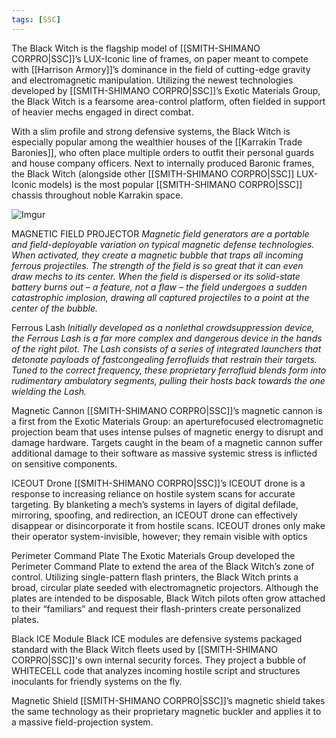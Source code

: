 ```yaml
---
tags: [SSC]
---
```


The Black Witch is the flagship model of [[SMITH-SHIMANO CORPRO|SSC]]’s LUX-Iconic line of frames, on paper meant to compete with [[Harrison Armory]]’s dominance in the field of cutting-edge gravity and electromagnetic manipulation. Utilizing the newest technologies developed by [[SMITH-SHIMANO CORPRO|SSC]]’s Exotic Materials Group, the Black Witch is a fearsome area-control platform, often fielded in support of heavier mechs engaged in direct combat.

With a slim profile and strong defensive systems, the Black Witch is especially popular among the wealthier houses of the [[Karrakin Trade Baronies]], who often place multiple orders to outfit their personal guards and house company officers. Next to internally produced Baronic frames, the Black Witch (alongside other [[SMITH-SHIMANO CORPRO|SSC]] LUX-Iconic models) is the most popular [[SMITH-SHIMANO CORPRO|SSC]] chassis throughout noble Karrakin space.

![Imgur](https://i.imgur.com/hkobef5.png)

MAGNETIC FIELD PROJECTOR
	*Magnetic field generators are a portable and field-deployable variation on typical magnetic defense technologies. When activated, they create a magnetic bubble that traps all incoming ferrous projectiles. The strength of the field is so great that it can even draw mechs to its center. When the field is dispersed or its solid-state battery burns out – a feature, not a flaw – the field undergoes a sudden catastrophic implosion, drawing all captured projectiles to a point at the center of the bubble.*

Ferrous Lash
	*Initially developed as a nonlethal crowdsuppression device, the Ferrous Lash is a far more complex and dangerous device in the hands of the right pilot. The Lash consists of a series of integrated launchers that detonate payloads of fastcongealing ferrofluids that restrain their targets. Tuned to the correct frequency, these proprietary ferrofluid blends form into rudimentary ambulatory segments, pulling their hosts back towards the one wielding the Lash.*

Magnetic Cannon
	[[SMITH-SHIMANO CORPRO|SSC]]’s magnetic cannon is a first from the Exotic Materials Group: an aperturefocused electromagnetic projection beam that uses intense pulses of magnetic energy to disrupt and damage hardware. Targets caught in the beam of a magnetic cannon suffer additional damage to their software as massive systemic stress is inflicted on sensitive components.

ICEOUT Drone
	[[SMITH-SHIMANO CORPRO|SSC]]’s ICEOUT drone is a response to increasing reliance on hostile system scans for accurate targeting. By blanketing a mech’s systems in layers of digital defilade, mirroring, spoofing, and redirection, an ICEOUT drone can effectively disappear or disincorporate it from hostile scans. ICEOUT drones only make their operator system-invisible, however; they remain visible with optics

Perimeter Command Plate
	The Exotic Materials Group developed the Perimeter Command Plate to extend the area of the Black Witch’s zone of control. Utilizing single-pattern flash printers, the Black Witch prints a broad, circular plate seeded with electromagnetic projectors. Although the plates are intended to be disposable, Black Witch pilots often grow attached to their “familiars” and request their flash-printers create personalized plates.

Black ICE Module
	Black ICE modules are defensive systems packaged standard with the Black Witch fleets used by [[SMITH-SHIMANO CORPRO|SSC]]'s own internal security forces. They project a bubble of WHITECELL code that analyzes incoming hostile script and structures inoculants for friendly systems on the fly.

Magnetic Shield
	[[SMITH-SHIMANO CORPRO|SSC]]’s magnetic shield takes the same technology as their proprietary magnetic buckler and applies it to a massive field-projection system.